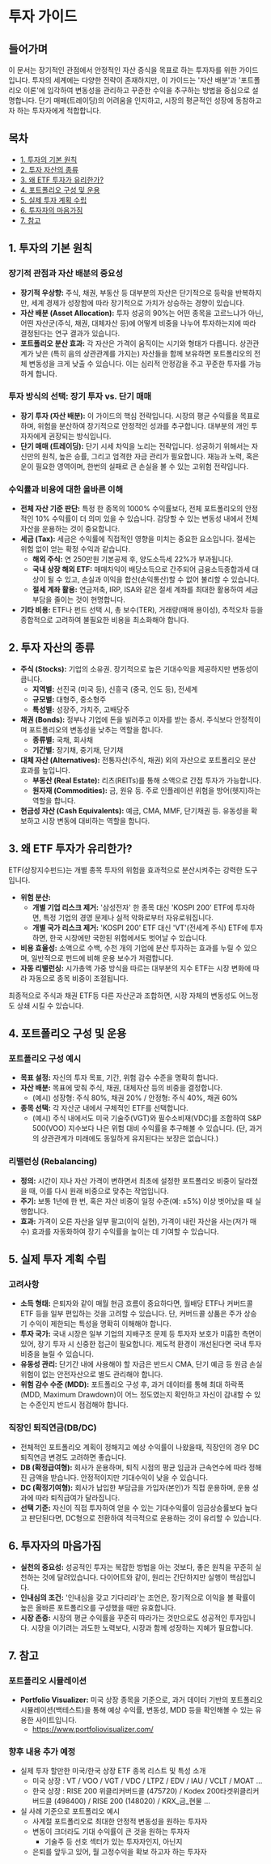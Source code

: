 # 투자 가이드

## 들어가며
이 문서는 장기적인 관점에서 안정적인 자산 증식을 목표로 하는 투자자를 위한 가이드입니다. 투자의 세계에는 다양한 전략이 존재하지만, 이 가이드는 '자산 배분'과 '포트폴리오 이론'에 입각하여 변동성을 관리하고 꾸준한 수익을 추구하는 방법을 중심으로 설명합니다. 단기 매매(트레이딩)의 어려움을 인지하고, 시장의 평균적인 성장에 동참하고자 하는 투자자에게 적합합니다.

## 목차
- [1. 투자의 기본 원칙](#1-투자의-기본-원칙)
- [2. 투자 자산의 종류](#2-투자-자산의-종류)
- [3. 왜 ETF 투자가 유리한가?](#3-왜-etf-투자가-유리한가)
- [4. 포트폴리오 구성 및 운용](#4-포트폴리오-구성-및-운용)
- [5. 실제 투자 계획 수립](#5-실제-투자-계획-수립)
- [6. 투자자의 마음가짐](#6-투자자의-마음가짐)
- [7. 참고](#7-참고)

## 1. 투자의 기본 원칙

### 장기적 관점과 자산 배분의 중요성
- **장기적 우상향:** 주식, 채권, 부동산 등 대부분의 자산은 단기적으로 등락을 반복하지만, 세계 경제가 성장함에 따라 장기적으로 가치가 상승하는 경향이 있습니다.
- **자산 배분 (Asset Allocation):** 투자 성공의 90%는 어떤 종목을 고르느냐가 아닌, 어떤 자산군(주식, 채권, 대체자산 등)에 어떻게 비중을 나누어 투자하는지에 따라 결정된다는 연구 결과가 있습니다.
- **포트폴리오 분산 효과:** 각 자산은 가격이 움직이는 시기와 형태가 다릅니다. 상관관계가 낮은 (특히 음의 상관관계를 가지는) 자산들을 함께 보유하면 포트폴리오의 전체 변동성을 크게 낮출 수 있습니다. 이는 심리적 안정감을 주고 꾸준한 투자를 가능하게 합니다.

### 투자 방식의 선택: 장기 투자 vs. 단기 매매
- **장기 투자 (자산 배분):** 이 가이드의 핵심 전략입니다. 시장의 평균 수익률을 목표로 하며, 위험을 분산하여 장기적으로 안정적인 성과를 추구합니다. 대부분의 개인 투자자에게 권장되는 방식입니다.
- **단기 매매 (트레이딩):** 단기 시세 차익을 노리는 전략입니다. 성공하기 위해서는 자신만의 원칙, 높은 승률, 그리고 엄격한 자금 관리가 필요합니다. 재능과 노력, 혹은 운이 필요한 영역이며, 한번의 실패로 큰 손실을 볼 수 있는 고위험 전략입니다.

### 수익률과 비용에 대한 올바른 이해
- **전체 자산 기준 판단:** 특정 한 종목의 1000% 수익률보다, 전체 포트폴리오의 안정적인 10% 수익률이 더 의미 있을 수 있습니다. 감당할 수 있는 변동성 내에서 전체 자산을 운용하는 것이 중요합니다.
- **세금 (Tax):** 세금은 수익률에 직접적인 영향을 미치는 중요한 요소입니다. 절세는 위험 없이 얻는 확정 수익과 같습니다.
    - **해외 주식:** 연 250만원 기본공제 후, 양도소득세 22%가 부과됩니다.
    - **국내 상장 해외 ETF:** 매매차익이 배당소득으로 간주되어 금융소득종합과세 대상이 될 수 있고, 손실과 이익을 합산(손익통산)할 수 없어 불리할 수 있습니다.
    - **절세 계좌 활용:** 연금저축, IRP, ISA와 같은 절세 계좌를 최대한 활용하여 세금 부담을 줄이는 것이 현명합니다.
- **기타 비용:** ETF나 펀드 선택 시, 총 보수(TER), 거래량(매매 용이성), 추적오차 등을 종합적으로 고려하여 불필요한 비용을 최소화해야 합니다.

## 2. 투자 자산의 종류

- **주식 (Stocks):** 기업의 소유권. 장기적으로 높은 기대수익을 제공하지만 변동성이 큽니다.
    - **지역별:** 선진국 (미국 등), 신흥국 (중국, 인도 등), 전세계
    - **규모별:** 대형주, 중소형주
    - **특성별:** 성장주, 가치주, 고배당주
- **채권 (Bonds):** 정부나 기업에 돈을 빌려주고 이자를 받는 증서. 주식보다 안정적이며 포트폴리오의 변동성을 낮추는 역할을 합니다.
    - **종류별:** 국채, 회사채
    - **기간별:** 장기채, 중기채, 단기채
- **대체 자산 (Alternatives):** 전통자산(주식, 채권) 외의 자산으로 포트폴리오 분산 효과를 높입니다.
    - **부동산 (Real Estate):** 리츠(REITs)를 통해 소액으로 간접 투자가 가능합니다.
    - **원자재 (Commodities):** 금, 원유 등. 주로 인플레이션 위험을 방어(헷지)하는 역할을 합니다.
- **현금성 자산 (Cash Equivalents):** 예금, CMA, MMF, 단기채권 등. 유동성을 확보하고 시장 변동에 대비하는 역할을 합니다.

## 3. 왜 ETF 투자가 유리한가?

ETF(상장지수펀드)는 개별 종목 투자의 위험을 효과적으로 분산시켜주는 강력한 도구입니다.
- **위험 분산:**
    - **개별 기업 리스크 제거:** '삼성전자' 한 종목 대신 'KOSPI 200' ETF에 투자하면, 특정 기업의 경영 문제나 실적 악화로부터 자유로워집니다.
    - **개별 국가 리스크 제거:** 'KOSPI 200' ETF 대신 'VT'(전세계 주식) ETF에 투자하면, 한국 시장에만 국한된 위험에서도 벗어날 수 있습니다.
- **비용 효율성:** 소액으로 수백, 수천 개의 기업에 분산 투자하는 효과를 누릴 수 있으며, 일반적으로 펀드에 비해 운용 보수가 저렴합니다.
- **자동 리밸런싱:** 시가총액 가중 방식을 따르는 대부분의 지수 ETF는 시장 변화에 따라 자동으로 종목 비중이 조절됩니다.

최종적으로 주식과 채권 ETF등 다른 자산군과 조합하면, 시장 자체의 변동성도 어느정도 상쇄 시킬 수 있습니다.

## 4. 포트폴리오 구성 및 운용

### 포트폴리오 구성 예시
- **목표 설정:** 자신의 투자 목표, 기간, 위험 감수 수준을 명확히 합니다.
- **자산 배분:** 목표에 맞춰 주식, 채권, 대체자산 등의 비중을 결정합니다.
    - (예시) 성장형: 주식 80%, 채권 20% / 안정형: 주식 40%, 채권 60%
- **종목 선택:** 각 자산군 내에서 구체적인 ETF를 선택합니다.
    - (예시) 주식 내에서도 미국 기술주(VGT)와 필수소비재(VDC)를 조합하여 S&P 500(VOO) 지수보다 나은 위험 대비 수익률을 추구해볼 수 있습니다. (단, 과거의 상관관계가 미래에도 동일하게 유지된다는 보장은 없습니다.)

### 리밸런싱 (Rebalancing)
- **정의:** 시간이 지나 자산 가격이 변하면서 최초에 설정한 포트폴리오 비중이 달라졌을 때, 이를 다시 원래 비중으로 맞추는 작업입니다.
- **주기:** 보통 1년에 한 번, 혹은 자산 비중이 일정 수준(예: ±5%) 이상 벗어났을 때 실행합니다.
- **효과:** 가격이 오른 자산을 일부 팔고(이익 실현), 가격이 내린 자산을 사는(저가 매수) 효과를 자동화하여 장기 수익률을 높이는 데 기여할 수 있습니다.

## 5. 실제 투자 계획 수립

### 고려사항
- **소득 형태:** 은퇴자와 같이 매월 현금 흐름이 중요하다면, 월배당 ETF나 커버드콜 ETF 등을 일부 편입하는 것을 고려할 수 있습니다. 단, 커버드콜 상품은 주가 상승기 수익이 제한되는 특성을 명확히 이해해야 합니다.
- **투자 국가:** 국내 시장은 일부 기업의 지배구조 문제 등 투자자 보호가 미흡한 측면이 있어, 장기 투자 시 신중한 접근이 필요합니다. 제도적 환경이 개선된다면 국내 투자 비중을 늘릴 수 있습니다.
- **유동성 관리:** 단기간 내에 사용해야 할 자금은 반드시 CMA, 단기 예금 등 원금 손실 위험이 없는 안전자산으로 별도 관리해야 합니다.
- **위험 감수 수준 (MDD):** 포트폴리오 구성 후, 과거 데이터를 통해 최대 하락폭(MDD, Maximum Drawdown)이 어느 정도였는지 확인하고 자신이 감내할 수 있는 수준인지 반드시 점검해야 합니다.

### 직장인 퇴직연금(DB/DC)
- 전체적인 포트폴리오 계획이 정해지고 예상 수익률이 나왔을때, 직장인의 경우 DC 퇴직연금 변경도 고려하면 좋습니다.
- **DB (확정급여형):** 회사가 운용하며, 퇴직 시점의 평균 임금과 근속연수에 따라 정해진 금액을 받습니다. 안정적이지만 기대수익이 낮을 수 있습니다.
- **DC (확정기여형):** 회사가 납입한 부담금을 가입자(본인)가 직접 운용하며, 운용 성과에 따라 퇴직급여가 달라집니다.
- **선택 기준:** 자신이 직접 투자하여 얻을 수 있는 기대수익률이 임금상승률보다 높다고 판단된다면, DC형으로 전환하여 적극적으로 운용하는 것이 유리할 수 있습니다.

## 6. 투자자의 마음가짐

- **실천의 중요성:** 성공적인 투자는 복잡한 방법을 아는 것보다, 좋은 원칙을 꾸준히 실천하는 것에 달려있습니다. 다이어트와 같이, 원리는 간단하지만 실행이 핵심입니다.
- **인내심의 조건:** '인내심을 갖고 기다리라'는 조언은, 장기적으로 이익을 볼 확률이 높은 올바른 포트폴리오를 구성했을 때만 유효합니다.
- **시장 존중:** 시장의 평균 수익률을 꾸준히 따라가는 것만으로도 성공적인 투자입니다. 시장을 이기려는 과도한 노력보다, 시장과 함께 성장하는 지혜가 필요합니다.

## 7. 참고

### 포트폴리오 시뮬레이션
- **Portfolio Visualizer:** 미국 상장 종목을 기준으로, 과거 데이터 기반의 포트폴리오 시뮬레이션(백테스트)을 통해 예상 수익률, 변동성, MDD 등을 확인해볼 수 있는 유용한 사이트입니다.
    - https://www.portfoliovisualizer.com/

### 향후 내용 추가 예정
- 실제 투자 할만한 미국/한국 상장 ETF 종목 리스트 및 특성 소개
    - 미국 상장 : VT / VOO / VGT / VDC / LTPZ / EDV / IAU / VCLT / MOAT ...
    - 한국 상장 : RISE 200 위클리커버드콜 (475720) / Kodex 200타겟위클리커버드콜 (498400) / RISE 200 (148020) / KRX_금_현물 ...
- 실 사례 기준으로 포트폴리오 예시
    - 사계절 포트폴리오로 최대한 안정적 변동성을 원하는 투자자
    - 변동이 크더라도 기대 수익률이 큰 것을 원하는 투자자
        - 기술주 등 선호 섹터가 있는 투자자인지, 아닌지
    - 은퇴를 앞두고 있어, 월 고정수익을 확보 하고자 하는 투자자
